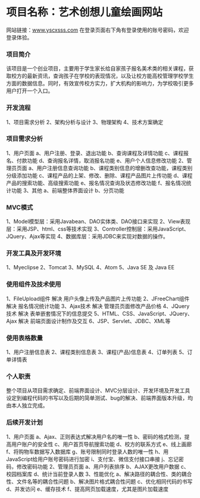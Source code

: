 # 项目名称：艺术创想儿童绘画网站
网站链接：www.yscxsss.com    在登录页面右下角有登录使用的账号密码，欢迎登录体验。

### 项目简介
该项目是一个创业项目，主要用于学生家长给自家孩子报名美术类的相关课程，获取校方的最新资讯，查询孩子在学校的表现情况，以及让校方能高校管理学校学生方面的数据信息。同时，有效宣传校方实力，扩大机构的影响力，为学校吸引更多用户打开一个入口。

### 开发流程
1、项目需求分析
2、架构分析与设计
3、物理架构
4、技术方案确定

### 项目需求分析
  1、用户页面
    a、用户注册、登录、退出功能
    b、查询课程及详情功能
    c、课程报名、付款功能
    d、查询报名详情，取消报名功能
    e、用户个人信息修改功能
  2、管理员页面
    a、用户注册信息查询功能
    b、课程类别信息的增删改查功能，课程类别分级添加功能
    c、课程产品的上架、修改、删除、课程产品图片上传功能
    d、课程产品的搜索功能、高级搜索功能
    e、报名情况查询及状态修改功能
    f、报名情况统计功能
  3、其他
    a、前端整体界面设计
    b、分页功能

### MVC模式
  1、Model模型层：采用Javabean、DAO实体类、DAO接口来实现
  2、View表现层：采用JSP、html、css等技术实现
  3、Controller控制层：采用JavaScript、JQuery、Ajax等实现
  4、数据库层：采用JDBC来实现对数据的操作。

### 开发工具及开发环境
  1、Myeclipse
  2、Tomcat
  3、MySQL
  4、Atom
  5、Java SE  及 Java EE

### 使用组件及技术使用
  1、FileUpload组件  解决  用户头像上传及产品图片上传功能
  2、JFreeChart组件  解决  报名情况统计功能
  3、Ajax技术  解决  管理员页面修改产品价格
  4、JQuery技术  解决  表单嵌套情况下的信息提交
  5、HTML、CSS、JavaScript、JQuery、Ajax  解决  前端页面设计制作及交互
  6、JSP、Servlet、JDBC、XML等

### 使用表格数量
  1、用户注册信息表
  2、课程类别信息表
  3、课程(产品)信息表
  4、订单列表
  5、订单详情表

### 个人职责
   整个项目从项目需求确定、前端界面设计、MVC分层设计、开发环境及开发工具设定到编程代码的书写以及后期的简单测试、bug的解决、前端界面版本升级，均由本人独立完成。

### 后续开发计划
1、用户页面
  a、Ajax、正则表达式解决用户名的唯一性
  b、密码的格式检测，提高用户账户的安全性
  c、用户首页导航搜索功能
  d、校方的联系方式
  e、线上画廊
  f、将购物车数据写入数据库
  g、账号限制同时登录人数的唯一性
  h、用JavaScript给用户账号密码进行加密
  i、支付宝、微信支付接口串接
  j、忘记密码，修改密码功能
2、管理员页面
  a、用户列表排序
  b、AJAX更改用户数据
  c、校园档案库
  d、统计当前登录人数
  3、性能优化
  a、解决路径的耦合性、类的耦合性、文件名等的耦合性问题
  b、解决图片格式耦合性问题
  c、优化相同代码的书写
  d、并发访问
  e、缓存技术
  f、提高网页加载速度，尤其是图片加载速度
